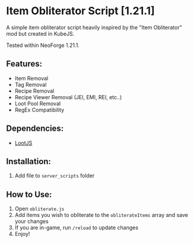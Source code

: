 # Item Obliterator Script [1.21.1]
A simple item obliterator script heavily inspired by the "Item Obliterator" mod but created in KubeJS.

Tested within NeoForge 1.21.1.
## __Features:__
- Item Removal
- Tag Removal
- Recipe Removal
- Recipe Viewer Removal (JEI, EMI, REI, etc..)
- Loot Pool Removal
- RegEx Compatibility
## __Dependencies:__
- [LootJS](<https://www.curseforge.com/minecraft/mc-mods/lootjs>)
## __Installation:__
1. Add file to `server_scripts` folder
## __How to Use:__
1. Open `obliterate.js`
2. Add items you wish to obliterate to the `obliterateItems` array and save your changes
3. If you are in-game, run `/reload` to update changes
4. Enjoy!

